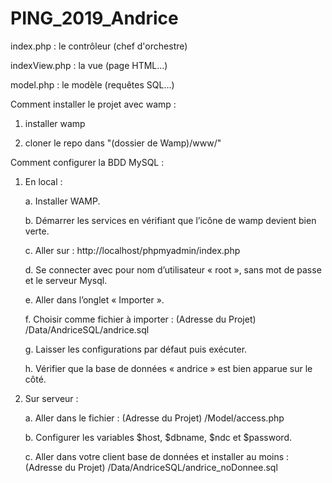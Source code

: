 # PING_2019_Andrice

index.php : le contrôleur (chef d'orchestre)

indexView.php : la vue (page HTML...)

model.php : le modèle (requêtes SQL...)

Comment installer le projet avec wamp :

1)  installer wamp
	
2)  cloner le repo dans "(dossier de Wamp)/www/"

Comment configurer la BDD MySQL :
1)	En local :

	a.	Installer WAMP.

	b.	Démarrer les services en vérifiant que l’icône de wamp devient bien verte.

	c.	Aller sur : http://localhost/phpmyadmin/index.php

	d.	Se connecter avec pour nom d’utilisateur « root », sans mot de passe et le serveur Mysql.

	e.	Aller dans l’onglet « Importer ».

	f.	Choisir comme fichier à importer : (Adresse du Projet) /Data/AndriceSQL/andrice.sql

	g.	Laisser les configurations par défaut puis exécuter.

	h.	Vérifier que la base de données « andrice » est bien apparue sur le côté.

2)	Sur serveur :

	a.	Aller dans le fichier : (Adresse du Projet) /Model/access.php

	b.	Configurer les variables $host, $dbname, $ndc et $password.

	c.	Aller dans votre client base de données et installer au moins :
			(Adresse du Projet) /Data/AndriceSQL/andrice_noDonnee.sql
